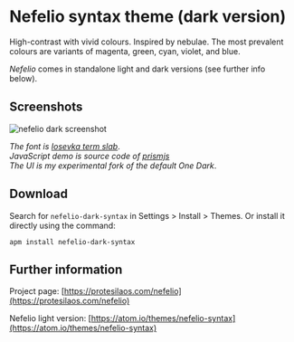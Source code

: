 # Nefelio syntax theme (dark version)

High-contrast with vivid colours. Inspired by nebulae. The most prevalent colours are variants of magenta, green, cyan, violet, and blue.

*Nefelio* comes in standalone light and dark versions (see further info below).

## Screenshots

![nefelio dark screenshot](https://raw.githubusercontent.com/protesilaos/prot16/master/nefelio/img/nefelio_dark_sample.png)

*The font is [Iosevka term slab](https://github.com/be5invis/Iosevka)*.  
*JavaScript demo is source code of [prismjs](http://prismjs.com/)*  
*The UI is my experimental fork of the default One Dark*.

## Download

Search for `nefelio-dark-syntax` in Settings > Install > Themes. Or install it directly using the command:

```shell
apm install nefelio-dark-syntax
```

## Further information

Project page: [https://protesilaos.com/nefelio](https://protesilaos.com/nefelio)

Nefelio light version: [https://atom.io/themes/nefelio-syntax](https://atom.io/themes/nefelio-syntax)
